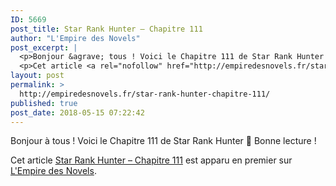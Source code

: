 ```yaml
---
ID: 5669
post_title: Star Rank Hunter – Chapitre 111
author: "L'Empire des Novels"
post_excerpt: |
  <p>Bonjour &agrave; tous ! Voici le Chapitre 111 de Star Rank Hunter &#128578; Bonne lecture !</p>
  <p>Cet article <a rel="nofollow" href="http://empiredesnovels.fr/star-rank-hunter-chapitre-111/">Star Rank Hunter &ndash; Chapitre 111</a> est apparu en premier sur <a rel="nofollow" href="http://empiredesnovels.fr/">L'Empire des Novels</a>.</p>
layout: post
permalink: >
  http://empiredesnovels.fr/star-rank-hunter-chapitre-111/
published: true
post_date: 2018-05-15 07:22:42
---
```

<p>Bonjour à tous ! Voici le Chapitre 111 de Star Rank Hunter 🙂 Bonne lecture !</p>
<p>Cet article <a rel="nofollow" href="http://empiredesnovels.fr/star-rank-hunter-chapitre-111/">Star Rank Hunter &#8211; Chapitre 111</a> est apparu en premier sur <a rel="nofollow" href="http://empiredesnovels.fr/">L&#039;Empire des Novels</a>.</p>